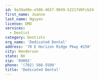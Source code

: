 ```yaml
---
id: 9a39ad9e-e586-4657-9049-52217d0fcb24
first_name: Joanne
last_name: Nguyen
license: DMD
services:
  - Dentist
category: Dentists
org_name: 'Dedicated Dental'
address: '70 E Horizon Ridge Pkwy #150'
city: Henderson
state: NV
zip: '89002'
phone: '(702) 566-5509'
title: 'Dedicated Dental'
---
```

